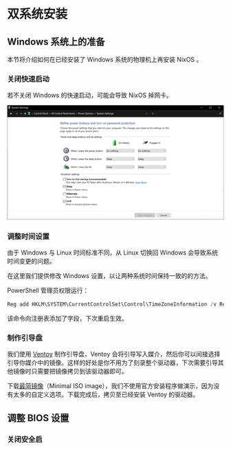 # 双系统安装

## Windows 系统上的准备

本节将介绍如何在已经安装了 Windows 系统的物理机上再安装 NixOS 。

### 关闭快速启动

若不关闭 Windows 的快速启动，可能会导致 NixOS 掉网卡。

![关闭快速启动](/images/GreenHand/TurnOffWindowsFastboot.jpg)

### 调整时间设置

由于 Windows 与 Linux 时间标准不同，从 Linux 切换回 Windows 会导致系统时间变更的问题。

在这里我们提供修改 Windows 设置，以让两种系统时间保持一致的的方法。

PowerShell 管理员权限运行：

```powershell
Reg add HKLM\SYSTEM\CurrentControlSet\Control\TimeZoneInformation /v RealTimeIsUniversal /t REG_DWORD /d 1
```

该命令向注册表添加了字段，下次重启生效。

### 制作引导盘

我们使用 [Ventoy](https://www.ventoy.net/cn/download.html) 制作引导盘，Ventoy 会将引导写入媒介，然后你可以间接选择引导你媒介中的镜像。这样的好处是你不用为了刻录整个驱动器，下次需要引导其他镜像时只需要把镜像拷贝到该驱动器即可。

下载[最简镜像](https://nixos.org/download.html#nix-more:~:text=without%20a%20desktop.-,Minimal%20ISO%20image,-The%20minimal%20installation)（Minimal ISO image），我们不使用官方安装程序做演示，因为没有太多的自定义选项。下载完成后，拷贝至已经安装 Ventoy 的驱动器。

## 调整 BIOS 设置

### 关闭安全启
